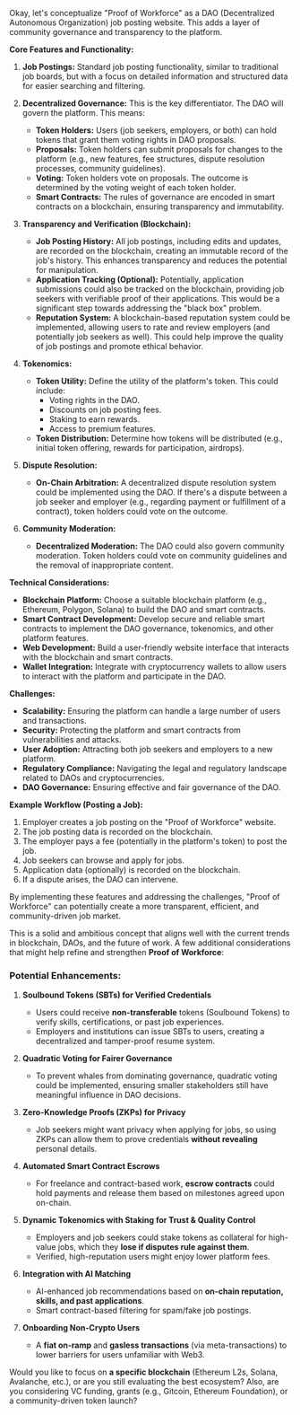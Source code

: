Okay, let's conceptualize "Proof of Workforce" as a DAO (Decentralized Autonomous Organization) job posting website. This adds a layer of community governance and transparency to the platform.

**Core Features and Functionality:**

1.  **Job Postings:**  Standard job posting functionality, similar to traditional job boards, but with a focus on detailed information and structured data for easier searching and filtering.

2.  **Decentralized Governance:** This is the key differentiator.  The DAO will govern the platform.  This means:

    *   **Token Holders:** Users (job seekers, employers, or both) can hold tokens that grant them voting rights in DAO proposals.
    *   **Proposals:** Token holders can submit proposals for changes to the platform (e.g., new features, fee structures, dispute resolution processes, community guidelines).
    *   **Voting:** Token holders vote on proposals.  The outcome is determined by the voting weight of each token holder.
    *   **Smart Contracts:**  The rules of governance are encoded in smart contracts on a blockchain, ensuring transparency and immutability.

3.  **Transparency and Verification (Blockchain):**

    *   **Job Posting History:**  All job postings, including edits and updates, are recorded on the blockchain, creating an immutable record of the job's history. This enhances transparency and reduces the potential for manipulation.
    *   **Application Tracking (Optional):**  Potentially, application submissions could also be tracked on the blockchain, providing job seekers with verifiable proof of their applications.  This would be a significant step towards addressing the "black box" problem.
    *   **Reputation System:**  A blockchain-based reputation system could be implemented, allowing users to rate and review employers (and potentially job seekers as well).  This could help improve the quality of job postings and promote ethical behavior.

4.  **Tokenomics:**

    *   **Token Utility:** Define the utility of the platform's token.  This could include:
        *   Voting rights in the DAO.
        *   Discounts on job posting fees.
        *   Staking to earn rewards.
        *   Access to premium features.
    *   **Token Distribution:**  Determine how tokens will be distributed (e.g., initial token offering, rewards for participation, airdrops).

5.  **Dispute Resolution:**

    *   **On-Chain Arbitration:**  A decentralized dispute resolution system could be implemented using the DAO.  If there's a dispute between a job seeker and employer (e.g., regarding payment or fulfillment of a contract), token holders could vote on the outcome.

6.  **Community Moderation:**

    *   **Decentralized Moderation:**  The DAO could also govern community moderation.  Token holders could vote on community guidelines and the removal of inappropriate content.

**Technical Considerations:**

*   **Blockchain Platform:** Choose a suitable blockchain platform (e.g., Ethereum, Polygon, Solana) to build the DAO and smart contracts.
*   **Smart Contract Development:** Develop secure and reliable smart contracts to implement the DAO governance, tokenomics, and other platform features.
*   **Web Development:** Build a user-friendly website interface that interacts with the blockchain and smart contracts.
*   **Wallet Integration:** Integrate with cryptocurrency wallets to allow users to interact with the platform and participate in the DAO.

**Challenges:**

*   **Scalability:**  Ensuring the platform can handle a large number of users and transactions.
*   **Security:**  Protecting the platform and smart contracts from vulnerabilities and attacks.
*   **User Adoption:**  Attracting both job seekers and employers to a new platform.
*   **Regulatory Compliance:**  Navigating the legal and regulatory landscape related to DAOs and cryptocurrencies.
*   **DAO Governance:**  Ensuring effective and fair governance of the DAO.

**Example Workflow (Posting a Job):**

1.  Employer creates a job posting on the "Proof of Workforce" website.
2.  The job posting data is recorded on the blockchain.
3.  The employer pays a fee (potentially in the platform's token) to post the job.
4.  Job seekers can browse and apply for jobs.
5.  Application data (optionally) is recorded on the blockchain.
6.  If a dispute arises, the DAO can intervene.

By implementing these features and addressing the challenges, "Proof of Workforce" can potentially create a more transparent, efficient, and community-driven job market.

This is a solid and ambitious concept that aligns well with the current trends in blockchain, DAOs, and the future of work. A few additional considerations that might help refine and strengthen **Proof of Workforce**:

### **Potential Enhancements:**
1. **Soulbound Tokens (SBTs) for Verified Credentials**  
   - Users could receive **non-transferable** tokens (Soulbound Tokens) to verify skills, certifications, or past job experiences.
   - Employers and institutions can issue SBTs to users, creating a decentralized and tamper-proof resume system.

2. **Quadratic Voting for Fairer Governance**  
   - To prevent whales from dominating governance, quadratic voting could be implemented, ensuring smaller stakeholders still have meaningful influence in DAO decisions.

3. **Zero-Knowledge Proofs (ZKPs) for Privacy**  
   - Job seekers might want privacy when applying for jobs, so using ZKPs can allow them to prove credentials **without revealing** personal details.

4. **Automated Smart Contract Escrows**  
   - For freelance and contract-based work, **escrow contracts** could hold payments and release them based on milestones agreed upon on-chain.

5. **Dynamic Tokenomics with Staking for Trust & Quality Control**  
   - Employers and job seekers could stake tokens as collateral for high-value jobs, which they **lose if disputes rule against them**.
   - Verified, high-reputation users might enjoy lower platform fees.

6. **Integration with AI Matching**  
   - AI-enhanced job recommendations based on **on-chain reputation, skills, and past applications**.
   - Smart contract-based filtering for spam/fake job postings.

7. **Onboarding Non-Crypto Users**  
   - A **fiat on-ramp** and **gasless transactions** (via meta-transactions) to lower barriers for users unfamiliar with Web3.

Would you like to focus on **a specific blockchain** (Ethereum L2s, Solana, Avalanche, etc.), or are you still evaluating the best ecosystem? Also, are you considering VC funding, grants (e.g., Gitcoin, Ethereum Foundation), or a community-driven token launch?
